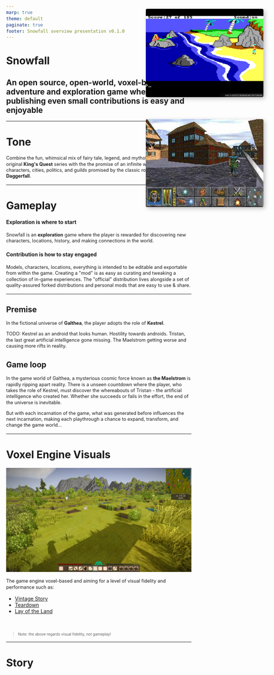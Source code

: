 ```yaml
---
marp: true
theme: default
paginate: true
footer: Snowfall overview presentation v0.1.0
---
```


<!--

This presentation is intended to use Marp https://marp.app/ and specifically the VSCode Marp extension to render its contents.

-->

<!-- paginate: skip -->
<style>
    :root {        
        font-size: 18pt;
    }
    p {
        line-height: 1.3em;
        font-size: 90%;
    }
    blockquote {
        font-size: 80%;
    }

    img[alt^="image-"] {
        float: right;
        position: absolute;
        z-index: 2000;
        right: 32px;
        width: 320px;
        border-radius: 4px;
        box-shadow: 4px 4px 12px rgba(0, 0, 0, 0.25);
    }
    img[alt~="image-1"] { top: 80px; }
    img[alt~="image-2"] { top: 380px; }
</style>

# Snowfall

## An open source, open-world, voxel-based adventure and exploration game where publishing even small contributions is easy and enjoyable

---

<style scoped>section > * { width : 60% }</style>

# Tone

Combine the fun, whimsical mix of fairy tale, legend, and mythology akin to the original **King's Quest** series with the the promise of an infinite world of real characters, cities, politics, and guilds promised by the classic role-playing game **Daggerfall**.

![image-1](kings_quest_i.png)
![image-2](daggerfall.png)

---

# Gameplay

<style scoped>section > * { width : 60% }</style>

#### **Exploration** is where to start

Snowfall is an **exploration** game where the player is rewarded for discovering new characters, locations, history, and making connections in the world.

#### **Contribution** is how to stay engaged

Models, characters, locations, everything is intended to be editable and exportable from within the game. Creating a "mod" is as easy as curating and tweaking a collection of in-game experiences. The "official" distribution lives alongside a set of quality-assured forked distributions and personal mods that are easy to use & share.

---

## Premise

In the fictional universe of **Galthea**, the player adopts the role of **Kestrel**.

TODO: Kestrel as an android that looks human. Hostility towards androids. Tristan, the last great artificial intelligence gone missing. The Maelstrom getting worse and causing more rifts in reality.

## Game loop

In the game world of Galthea, a mysterious cosmic force known as **the Maelstrom** is rapidly ripping apart reality. There is a unseen countdown where the player, who takes the role of Kestrel, must discover the whereabouts of Tristan - the artificial intelligence who created her. Whether she succeeds or fails in the effort, the end of the universe is inevitable.

But with each incarnation of the game, what was generated before influences the next incarnation, making each playthrough a chance to expand, transform, and change the game world...

---

<style scoped>blockquote{ margin-top: 2rem}</style>

# Voxel Engine Visuals

![bg right:40%](vintage-story.png)

The game engine voxel-based and aiming for a level of visual fidelity and performance such as:

-   [Vintage Story](https://www.vintagestory.at/)
-   [Teardown](https://teardowngame.com/)
-   [Lay of the Land](https://store.steampowered.com/app/2776090/Lay_of_the_Land/)

> Note: the above regards visual fidelity, not gameplay!

---

# Story
